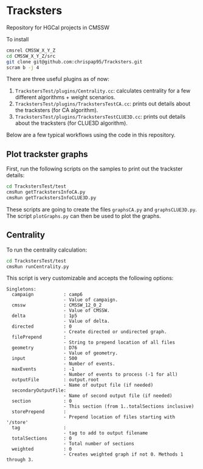 # Tracksters

Repository for HGCal projects in CMSSW

To install
```bash
cmsrel CMSSW_X_Y_Z
cd CMSSW_X_Y_Z/src
git clone git@github.com:chrispap95/Tracksters.git
scram b -j 4
```

There are three useful plugins as of now:
1) `TrackstersTest/plugins/Centrality.cc`: calculates centrality for a few different algorithms + weight scenarios.
2) `TrackstersTest/plugins/TrackstersTestCA.cc`: prints out details about the tracksters (for CA algorithm).
3) `TrackstersTest/plugins/TrackstersTestCLUE3D.cc`: prints out details about the tracksters (for CLUE3D algorithm).

Below are a few typical workflows using the code in this repository.

## Plot trackster graphs
First, run the following scripts on the samples to print out the trackster details:
```bash
cd TrackstersTest/test
cmsRun getTrackstersInfoCA.py
cmsRun getTrackstersInfoCLUE3D.py
```
These scripts are going to create the files `graphsCA.py` and `graphsCLUE3D.py`.
The script `plotGraphs.py` can then be used to plot the graphs.

## Centrality
To run the centrality calculation:
```bash
cd TrackstersTest/test
cmsRun runCentrality.py
```
This script is very customizable and accepts the following options:
```
Singletons:
  campaign           : camp6
                     - Value of campaign.
  cmssw              : CMSSW_12_0_2
                     - Value of CMSSW.
  delta              : 1p5
                     - Value of delta.
  directed           : 0
                     - Create directed or undirected graph.
  filePrepend        :
                     - String to prepend location of all files
  geometry           : D76
                     - Value of geometry.
  input              : 500
                     - Number of events.
  maxEvents          : -1
                     - Number of events to process (-1 for all)
  outputFile         : output.root
                     - Name of output file (if needed)
  secondaryOutputFile:
                     - Name of second output file (if needed)
  section            : 0
                     - This section (from 1..totalSections inclusive)
  storePrepend       :
                     - Prepend location of files starting with '/store'
  tag                :
                     - tag to add to output filename
  totalSections      : 0
                     - Total number of sections
  weighted           : 0
                     - Creates weighted graph if not 0. Methods 1 through 3.
```
